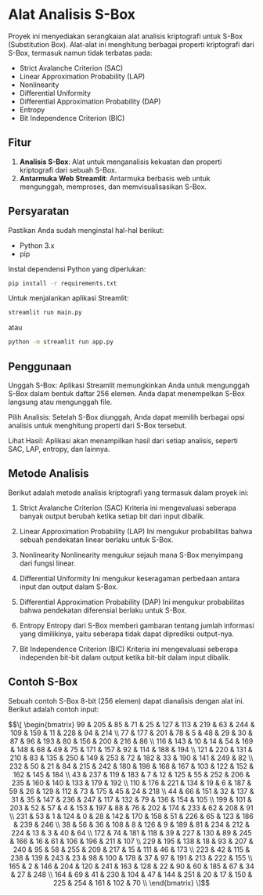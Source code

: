 # Alat Analisis S-Box

Proyek ini menyediakan serangkaian alat analisis kriptografi untuk S-Box (Substitution Box). Alat-alat ini menghitung berbagai properti kriptografi dari S-Box, termasuk namun tidak terbatas pada:

- Strict Avalanche Criterion (SAC)
- Linear Approximation Probability (LAP)
- Nonlinearity
- Differential Uniformity
- Differential Approximation Probability (DAP)
- Entropy
- Bit Independence Criterion (BIC)

## Fitur

1. **Analisis S-Box**: Alat untuk menganalisis kekuatan dan properti kriptografi dari sebuah S-Box.
2. **Antarmuka Web Streamlit**: Antarmuka berbasis web untuk mengunggah, memproses, dan memvisualisasikan S-Box.

## Persyaratan

Pastikan Anda sudah menginstal hal-hal berikut:

- Python 3.x
- pip

Instal dependensi Python yang diperlukan:
```bash
pip install -r requirements.txt
```

Untuk menjalankan aplikasi Streamlit:
```bash
streamlit run main.py
```
atau
```bash
python -m streamlit run app.py
```

## Penggunaan
Unggah S-Box: Aplikasi Streamlit memungkinkan Anda untuk mengunggah S-Box dalam bentuk daftar 256 elemen. Anda dapat menempelkan S-Box langsung atau mengunggah file.

Pilih Analisis: Setelah S-Box diunggah, Anda dapat memilih berbagai opsi analisis untuk menghitung properti dari S-Box tersebut.

Lihat Hasil: Aplikasi akan menampilkan hasil dari setiap analisis, seperti SAC, LAP, entropy, dan lainnya.

## Metode Analisis
Berikut adalah metode analisis kriptografi yang termasuk dalam proyek ini:

1. Strict Avalanche Criterion (SAC)
Kriteria ini mengevaluasi seberapa banyak output berubah ketika setiap bit dari input dibalik.

2. Linear Approximation Probability (LAP)
Ini mengukur probabilitas bahwa sebuah pendekatan linear berlaku untuk S-Box.

3. Nonlinearity
Nonlinearity mengukur sejauh mana S-Box menyimpang dari fungsi linear.

4. Differential Uniformity
Ini mengukur keseragaman perbedaan antara input dan output dalam S-Box.

5. Differential Approximation Probability (DAP)
Ini mengukur probabilitas bahwa pendekatan diferensial berlaku untuk S-Box.

6. Entropy
Entropy dari S-Box memberi gambaran tentang jumlah informasi yang dimilikinya, yaitu seberapa tidak dapat diprediksi output-nya.

7. Bit Independence Criterion (BIC)
Kriteria ini mengevaluasi seberapa independen bit-bit dalam output ketika bit-bit dalam input dibalik.

## Contoh S-Box
Sebuah contoh S-Box 8-bit (256 elemen) dapat dianalisis dengan alat ini. Berikut adalah contoh input:

```math
\[
\begin{bmatrix}
99 & 205 & 85 & 71 & 25 & 127 & 113 & 219 & 63 & 244 & 109 & 159 & 11 & 228 & 94 & 214 \\
77 & 177 & 201 & 78 & 5 & 48 & 29 & 30 & 87 & 96 & 193 & 80 & 156 & 200 & 216 & 86 \\
116 & 143 & 10 & 14 & 54 & 169 & 148 & 68 & 49 & 75 & 171 & 157 & 92 & 114 & 188 & 194 \\
121 & 220 & 131 & 210 & 83 & 135 & 250 & 149 & 253 & 72 & 182 & 33 & 190 & 141 & 249 & 82 \\
232 & 50 & 21 & 84 & 215 & 242 & 180 & 198 & 168 & 167 & 103 & 122 & 152 & 162 & 145 & 184 \\
43 & 237 & 119 & 183 & 7 & 12 & 125 & 55 & 252 & 206 & 235 & 160 & 140 & 133 & 179 & 192 \\
110 & 176 & 221 & 134 & 19 & 6 & 187 & 59 & 26 & 129 & 112 & 73 & 175 & 45 & 24 & 218 \\
44 & 66 & 151 & 32 & 137 & 31 & 35 & 147 & 236 & 247 & 117 & 132 & 79 & 136 & 154 & 105 \\
199 & 101 & 203 & 52 & 57 & 4 & 153 & 197 & 88 & 76 & 202 & 174 & 233 & 62 & 208 & 91 \\
231 & 53 & 1 & 124 & 0 & 28 & 142 & 170 & 158 & 51 & 226 & 65 & 123 & 186 & 239 & 246 \\
38 & 56 & 36 & 108 & 8 & 126 & 9 & 189 & 81 & 234 & 212 & 224 & 13 & 3 & 40 & 64 \\
172 & 74 & 181 & 118 & 39 & 227 & 130 & 89 & 245 & 166 & 16 & 61 & 106 & 196 & 211 & 107 \\
229 & 195 & 138 & 18 & 93 & 207 & 240 & 95 & 58 & 255 & 209 & 217 & 15 & 111 & 46 & 173 \\
223 & 42 & 115 & 238 & 139 & 243 & 23 & 98 & 100 & 178 & 37 & 97 & 191 & 213 & 222 & 155 \\
165 & 2 & 146 & 204 & 120 & 241 & 163 & 128 & 22 & 90 & 60 & 185 & 67 & 34 & 27 & 248 \\
164 & 69 & 41 & 230 & 104 & 47 & 144 & 251 & 20 & 17 & 150 & 225 & 254 & 161 & 102 & 70 \\
\end{bmatrix}
\]
```
